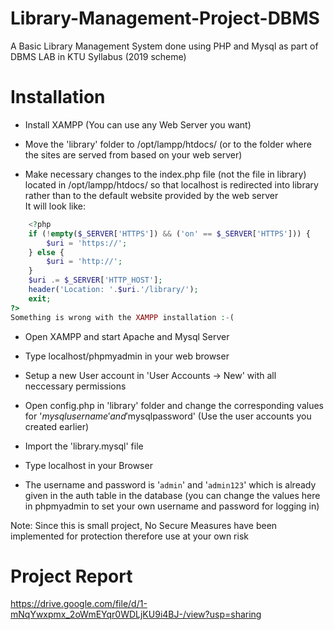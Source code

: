# Library-Management-Project-DBMS
A Basic Library Management System done using PHP and Mysql as part of DBMS LAB in KTU Syllabus (2019 scheme)



# Installation

* Install XAMPP (You can use any Web Server you want)


* Move the 'library' folder to /opt/lampp/htdocs/ (or to the folder where the sites are served from based on your web server)



* Make necessary changes to the index.php file (not the file in library) located in /opt/lampp/htdocs/ so that localhost is redirected into library rather than to the default website provided by the web server <br> It will look like: 

```php
	<?php
	if (!empty($_SERVER['HTTPS']) && ('on' == $_SERVER['HTTPS'])) {
		$uri = 'https://';
	} else {
		$uri = 'http://';
	}
	$uri .= $_SERVER['HTTP_HOST'];
	header('Location: '.$uri.'/library/');
	exit;
?>
Something is wrong with the XAMPP installation :-(
```

* Open XAMPP and start Apache and Mysql Server

* Type localhost/phpmyadmin in your web browser

* Setup a new User account in 'User Accounts -> New' with all neccessary permissions

* Open config.php in 'library' folder and change the corresponding values for '$mysqlusername' and '$mysqlpassword' (Use the user accounts you created earlier)


* Import the 'library.mysql' file

* Type localhost in your Browser

* The username and password is '`admin`' and '`admin123`' which is already given in the auth table in the database (you can change the values here in phpmyadmin to set your own username and password for logging in)


Note: Since this is small project, No Secure Measures have been implemented for protection therefore use at your own risk


# Project Report
https://drive.google.com/file/d/1-mNqYwxpmx_2oWmEYqr0WDLjKU9i4BJ-/view?usp=sharing
